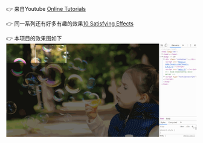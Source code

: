 👉 来自Youtube [Online Tutorials](https://youtu.be/5aYjCD7Ickk
)

👉 同一系列还有好多有趣的效果[10 Satisfying Effects](https://youtu.be/lnFfsP5EKf8)

👉 本项目的效果图如下
![效果图](flip.gif)
